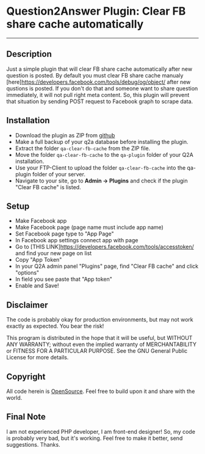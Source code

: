 # Question2Answer Plugin: Clear FB share cache automatically #

----------

## Description ##

Just a simple plugin that will clear FB share cache automatically after new question is posted. By default you must clear FB share cache manualy [here]https://developers.facebook.com/tools/debug/og/object/ after new qustions is posted. If you don't do that and someone want to share question immediately, it will not pull right meta content. So, this plugin will prevent that situation by sending POST request to Facebook graph to scrape data.


## Installation ##

- Download the plugin as ZIP from [github](https://github.com/stefanmm/qa-clear-fb-share-cache)
- Make a full backup of your q2a database before installing the plugin.
- Extract the folder ``qa-clear-fb-cache`` from the ZIP file.
- Move the folder ``qa-clear-fb-cache`` to the ``qa-plugin`` folder of your Q2A installation.
- Use your FTP-Client to upload the folder ``qa-clear-fb-cache`` into the qa-plugin folder of your server.
- Navigate to your site, go to **Admin -> Plugins** and check if the plugin "Clear FB cache" is listed.

## Setup ##

- Make Facebook app
- Make Facebook page (page name must include app name)
- Set Facebook page type to "App Page"
- In Facebook app settings connect app with page
- Go to [THIS LINK]https://developers.facebook.com/tools/accesstoken/ and find your new page on list
- Copy "App Token"
- In your Q2A admin panel "Plugins" page, find "Clear FB cache" and click "options"
- In field you see paste that "App token"
- Enable and Save!

## Disclaimer ##

The code is probably okay for production environments, but may not work exactly as expected. You bear the risk!

This program is distributed in the hope that it will be useful, but WITHOUT ANY WARRANTY;
without even the implied warranty of MERCHANTABILITY or FITNESS FOR A PARTICULAR PURPOSE.
See the GNU General Public License for more details.


## Copyright ##

All code herein is [OpenSource](http://www.gnu.org/licenses/gpl.html). Feel free to build upon it and share with the world.


## Final Note ##

I am not experienced PHP developer, I am front-end designer! So, my code is probably very bad, but it's working. Feel free to make it better, send suggestions. Thanks.